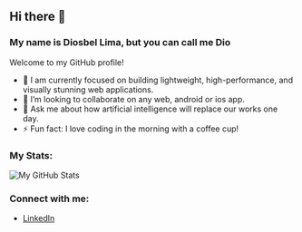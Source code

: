 ## Hi there 👋

### My name is Diosbel Lima, but you can call me Dio

Welcome to my GitHub profile!

- 🔭 I am currently focused on building lightweight, high-performance, and visually stunning web applications.
- 👯 I’m looking to collaborate on any web, android or ios app.
- 💬 Ask me about how artificial intelligence will replace our works one day.
- ⚡ Fun fact: I love coding in the morning with a coffee cup!

### My Stats:
![My GitHub Stats](https://github-readme-stats.vercel.app/api?username=ing-dio&show_icons=true)

### Connect with me:
- [LinkedIn](https://www.linkedin.com/in/ing-lima/)
